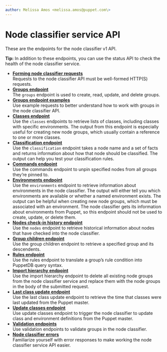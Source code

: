 ```yaml
---
author: Melissa Amos <melissa.amos@puppet.com\>
---
```


# Node classifier service API

These are the endpoints for the node classifier v1 API.

**Tip:** In addition to these endpoints, you can use the status API to check the health of the node classifier service.

-   **[Forming node classifier requests](forming_node_classifier_requests.md#)**  
Requests to the node classifier API must be well-formed HTTP\(S\) requests.
-   **[Groups endpoint](groups_endpoint.md#)**  
The `groups` endpoint is used to create, read, update, and delete groups.
-   **[Groups endpoint examples](groups_endpoint_examples.md#)**  
Use example requests to better understand how to work with groups in the node classifier API.
-   **[Classes endpoint](classes_endpoint.md#)**  
Use the `classes` endpoints to retrieve lists of classes, including classes with specific environments. The output from this endpoint is especially useful for creating new node groups, which usually contain a reference to one or more classes.
-   **[Classification endpoint](classification_endpoint.md#)**  
Use the `classification` endpoint takes a node name and a set of facts and returns information about how that node should be classified. The output can help you test your classification rules.
-   **[Commands endpoint](commands_endpoint.md#)**  
Use the commands endpoint to unpin specified nodes from all groups they’re pinned to.
-   **[Environments endpoint](environments_endpoint.md#)**  
Use the `environments` endpoint to retrieve information about environments in the node classifier. The output will either tell you which environments are available or whether a named environment exists. The output can be helpful when creating new node groups, which must be associated with an environment. The node classifier gets its information about environments from Puppet, so this endpoint should not be used to create, update, or delete them.
-   **[Nodes check-in history endpoint](nodes_endpoint.md#)**  
Use the `nodes` endpoint to retrieve historical information about nodes that have checked into the node classifier.
-   **[Group children endpoint](group_children_endpoint.md#)**  
Use the group children endpoint to retrieve a specified group and its descendents.
-   **[Rules endpoint](rules_endpoint.md#)**  
Use the rules endpoint to translate a group’s rule condition into PuppetDB query syntax.
-   **[Import hierarchy endpoint](import_hierarchy_endpoint.md#)**  
Use the import hierarchy endpoint to delete all existing node groups from the node classifier service and replace them with the node groups in the body of the submitted request.
-   **[Last class update endpoint](last_class_update_endpoint.md#)**  
Use the last class update endpoint to retrieve the time that classes were last updated from the Puppet master.
-   **[Update classes endpoint](update_classes_endpoint.md#)**  
Use update classes endpoint to trigger the node classifier to update class and environment definitions from the Puppet master.
-   **[Validation endpoints](validation_endpoints.md#)**  
Use validation endpoints to validate groups in the node classifier.
-   **[Node classifier errors](node_classifier_errors.md#)**  
Familiarize yourself with error responses to make working the node classifier service API easier.

